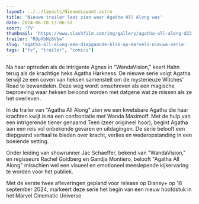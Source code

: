```yaml
---
layout: ../../layouts/NieuwsLayout.astro
title: 'Nieuwe trailer laat zien waar Agatha All Along was'
date: 2024-08-10 13:06:57
soort: 'TV'
thumbnail: 'https://www.slashfilm.com/img/gallery/agatha-all-along-d23-shell/harkness-takes-hold-1723263482.jpg'
trailer: "R9pXbNz6Vbw"
slug: 'agatha-all-along-een-diepgaande-blik-op-marvels-nieuwe-serie'
tags: ["tv", "trailer", "comics"]
---
```


Na haar optreden als de intrigante Agnes in "WandaVision," keert Hahn terug als de krachtige heks Agatha Harkness. De nieuwe serie volgt Agatha terwijl ze een coven van heksen samenstelt om de mysterieuze Witches' Road te bewandelen. Deze weg wordt omschreven als een magische beproeving waar heksen beloond worden met datgene wat ze missen als ze het overleven.

In de trailer van "Agatha All Along" zien we een kwetsbare Agatha die haar krachten kwijt is na een confrontatie met Wanda Maximoff. Met de hulp van een intrigerende tiener genaamd Teen (zeer origineel hoor), begint Agatha aan een reis vol onbekende gevaren en uitdagingen. De serie belooft een diepgaand verhaal te bieden over kracht, verlies en wederopstanding in een boeiende setting.

Onder leiding van showrunner Jac Schaeffer, bekend van "WandaVision," en regisseurs Rachel Goldberg en Gandja Montiero, belooft "Agatha All Along" misschien wel een visueel en emotioneel meeslepende kijkervaring te worden voor het publiek.

Met de eerste twee afleveringen gepland voor release op Disney+ op 18 september 2024, markeert deze serie het begin van een nieuw hoofdstuk in het Marvel Cinematic Universe.
